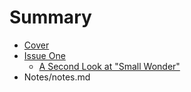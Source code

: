 # Summary

* [Cover](README.md)
* [Issue One](VolumeOne/volume_one.md)
   * [A Second Look at "Small Wonder"](assignmentone/secondlookatsmallwonder.md)
* Notes/notes.md


